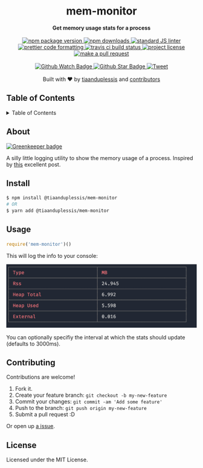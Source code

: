 
<h1 align="center">mem-monitor</h1>
<div align="center">
  <strong>Get memory usage stats for a process</strong>
</div>
<br>
<div align="center">
  <a href="https://npmjs.org/package/@tiaanduplessis/mem-monitor">
    <img src="https://img.shields.io/npm/v/@tiaanduplessis/mem-monitor.svg?style=flat-square" alt="npm package version" />
  </a>
  <a href="https://npmjs.org/package/@tiaanduplessis/mem-monitor">
  <img src="https://img.shields.io/npm/dm/@tiaanduplessis/mem-monitor.svg?style=flat-square" alt="npm downloads" />
  </a>
  <a href="https://github.com/feross/standard">
    <img src="https://img.shields.io/badge/code%20style-standard-brightgreen.svg?style=flat-square" alt="standard JS linter" />
  </a>
  <a href="https://github.com/prettier/prettier">
    <img src="https://img.shields.io/badge/styled_with-prettier-ff69b4.svg?style=flat-square" alt="prettier code formatting" />
  </a>
  <a href="https://travis-ci.org/tiaanduplessis/mem-monitor">
    <img src="https://img.shields.io/travis/tiaanduplessis/mem-monitor.svg?style=flat-square" alt="travis ci build status" />
  </a>
  <a href="https://github.com/tiaanduplessis/mem-monitor/blob/master/LICENSE">
    <img src="https://img.shields.io/npm/l/@tiaanduplessis/mem-monitor.svg?style=flat-square" alt="project license" />
  </a>
  <a href="http://makeapullrequest.com">
    <img src="https://img.shields.io/badge/PRs-welcome-brightgreen.svg?style=flat-square" alt="make a pull request" />
  </a>
</div>
<br>
<div align="center">
  <a href="https://github.com/tiaanduplessis/mem-monitor/watchers">
    <img src="https://img.shields.io/github/watchers/tiaanduplessis/mem-monitor.svg?style=social" alt="Github Watch Badge" />
  </a>
  <a href="https://github.com/tiaanduplessis/mem-monitor/stargazers">
    <img src="https://img.shields.io/github/stars/tiaanduplessis/mem-monitor.svg?style=social" alt="Github Star Badge" />
  </a>
  <a href="https://twitter.com/intent/tweet?text=Check%20out%20mem-monitor!%20https://github.com/tiaanduplessis/mem-monitor%20%F0%9F%91%8D">
    <img src="https://img.shields.io/twitter/url/https/github.com/tiaanduplessis/mem-monitor.svg?style=social" alt="Tweet" />
  </a>
</div>
<br>
<div align="center">
  Built with ❤︎ by <a href="https://github.com/tiaanduplessis">tiaanduplessis</a> and <a href="https://github.com/tiaanduplessis/mem-monitor/contributors">contributors</a>
</div>

<h2>Table of Contents</h2>
<details>
  <summary>Table of Contents</summary>
  <li><a href="#about">About</a></li>
  <li><a href="#install">Install</a></li>
  <li><a href="#usage">Usage</a></li>
  <li><a href="#contribute">Contribute</a></li>
  <li><a href="#license">License</a></li>
</details>

## About

[![Greenkeeper badge](https://badges.greenkeeper.io/tiaanduplessis/mem-monitor.svg)](https://greenkeeper.io/)

A silly little logging utility to show the memory usage of a process. Inspired by [this](https://www.valentinog.com/blog/memory-usage-node-js/) excellent post.

## Install

```sh
$ npm install @tiaanduplessis/mem-monitor
# OR
$ yarn add @tiaanduplessis/mem-monitor
```

## Usage

```js
require('mem-monitor')()
```

This will log the info to your console:

![example image](media.png "Example of output")

You can optionally specifiy the interval at which the stats should update (defaults to 3000ms).


## Contributing

Contributions are welcome!

1. Fork it.
2. Create your feature branch: `git checkout -b my-new-feature`
3. Commit your changes: `git commit -am 'Add some feature'`
4. Push to the branch: `git push origin my-new-feature`
5. Submit a pull request :D

Or open up [a issue](https://github.com/tiaanduplessis/mem-monitor/issues).

## License

Licensed under the MIT License.
